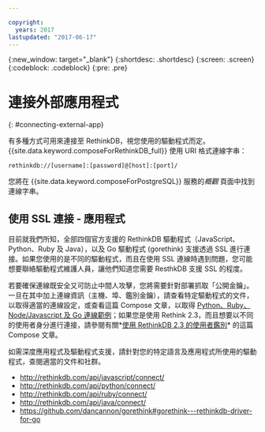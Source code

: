 ```yaml
---

copyright:
  years: 2017
lastupdated: "2017-06-17"
---
```


{:new_window: target="_blank"}
{:shortdesc: .shortdesc}
{:screen: .screen}
{:codeblock: .codeblock}
{:pre: .pre}

# 連接外部應用程式
{: #connecting-external-app}

有多種方式可用來連接至 RethinkDB，視您使用的驅動程式而定。{{site.data.keyword.composeForRethinkDB_full}} 使用 URI 格式連線字串：

```
rethinkdb://[username]:[password]@[host]:[port]/
```

您將在 {{site.data.keyword.composeForPostgreSQL}} 服務的*概觀* 頁面中找到連線字串。

## 使用 SSL 連接 - 應用程式

目前就我們所知，全部四個官方支援的 RethinkDB 驅動程式（JavaScript、Python、Ruby 及 Java），以及 Go 驅動程式 (gorethink) 支援透過 SSL 進行連接。如果您使用的是不同的驅動程式，而且在使用 SSL 連線時遇到問題，您可能想要聯絡驅動程式維護人員，讓他們知道您需要 ResthkDB 支援 SSL 的程度。

若要確保連線既安全又可防止中間人攻擊，您將需要針對部署抓取「公開金鑰」。一旦在其中加上連線資訊（主機、埠、鑑別金鑰），請查看特定驅動程式的文件，以取得適當的連線設定，或查看這篇 Compose 文章，以取得 [Python、Ruby、Node/Javascript 及 Go 連線範例](https://www.compose.io/articles/rethinkdb-and-ssl-think-secure/)；如果您是使用 Rethink 2.3，而且想要以不同的使用者身分進行連接，請參閱有關*[使用 RethinkDB 2.3 的使用者鑑別](https://compose.io/articles/using-rethinkdb-2-3s-user-authentication/)* 的這篇 Compose 文章。

如需深度應用程式及驅動程式支援，請針對您的特定語言及應用程式所使用的驅動程式，查閱適當的文件和社群。

- http://rethinkdb.com/api/javascript/connect/
- http://rethinkdb.com/api/python/connect/
- http://rethinkdb.com/api/ruby/connect/
- http://rethinkdb.com/api/java/connect/
- https://github.com/dancannon/gorethink#gorethink---rethinkdb-driver-for-go
